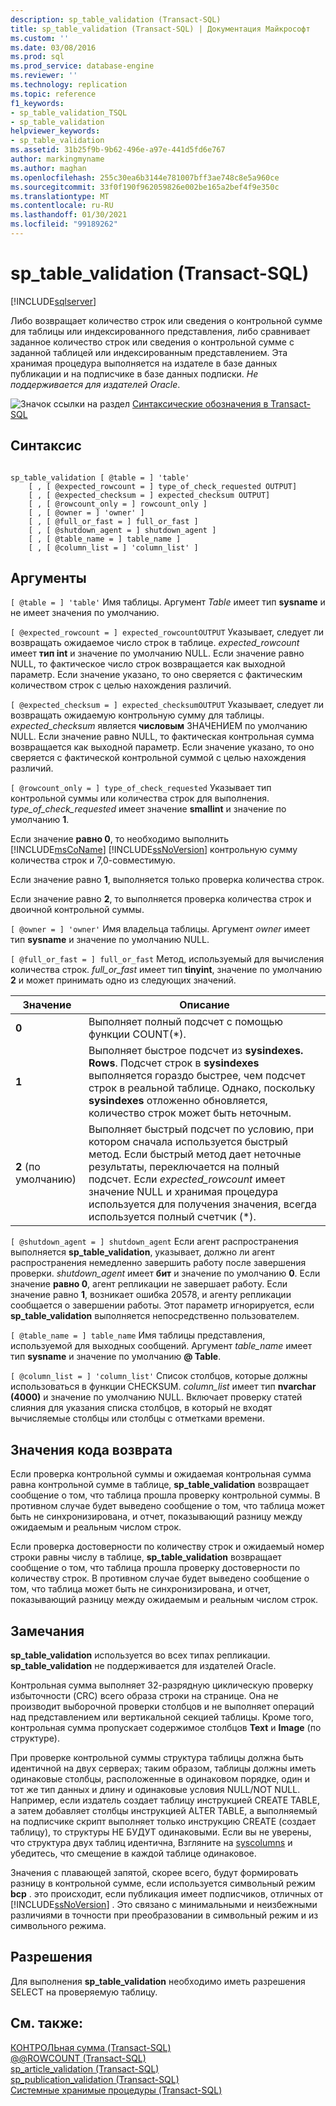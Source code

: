 ```yaml
---
description: sp_table_validation (Transact-SQL)
title: sp_table_validation (Transact-SQL) | Документация Майкрософт
ms.custom: ''
ms.date: 03/08/2016
ms.prod: sql
ms.prod_service: database-engine
ms.reviewer: ''
ms.technology: replication
ms.topic: reference
f1_keywords:
- sp_table_validation_TSQL
- sp_table_validation
helpviewer_keywords:
- sp_table_validation
ms.assetid: 31b25f9b-9b62-496e-a97e-441d5fd6e767
author: markingmyname
ms.author: maghan
ms.openlocfilehash: 255c30ea6b3144e781007bff3ae748c8e5a960ce
ms.sourcegitcommit: 33f0f190f962059826e002be165a2bef4f9e350c
ms.translationtype: MT
ms.contentlocale: ru-RU
ms.lasthandoff: 01/30/2021
ms.locfileid: "99189262"
---
```

# <a name="sp_table_validation-transact-sql"></a>sp_table_validation (Transact-SQL)
[!INCLUDE[sqlserver](../../includes/applies-to-version/sqlserver.md)]

  Либо возвращает количество строк или сведения о контрольной сумме для таблицы или индексированного представления, либо сравнивает заданное количество строк или сведения о контрольной сумме с заданной таблицей или индексированным представлением. Эта хранимая процедура выполняется на издателе в базе данных публикации и на подписчике в базе данных подписки. *Не поддерживается для издателей Oracle*.  
  
 ![Значок ссылки на раздел](../../database-engine/configure-windows/media/topic-link.gif "Значок ссылки на раздел") [Синтаксические обозначения в Transact-SQL](../../t-sql/language-elements/transact-sql-syntax-conventions-transact-sql.md)  
  
## <a name="syntax"></a>Синтаксис  
  
```  
  
sp_table_validation [ @table = ] 'table'  
    [ , [ @expected_rowcount = ] type_of_check_requested OUTPUT]  
    [ , [ @expected_checksum = ] expected_checksum OUTPUT]  
    [ , [ @rowcount_only = ] rowcount_only ]  
    [ , [ @owner = ] 'owner' ]  
    [ , [ @full_or_fast = ] full_or_fast ]  
    [ , [ @shutdown_agent = ] shutdown_agent ]  
    [ , [ @table_name = ] table_name ]  
    [ , [ @column_list = ] 'column_list' ]  
```  
  
## <a name="arguments"></a>Аргументы  
`[ @table = ] 'table'` Имя таблицы. Аргумент *Table* имеет тип **sysname** и не имеет значения по умолчанию.  
  
`[ @expected_rowcount = ] expected_rowcountOUTPUT` Указывает, следует ли возвращать ожидаемое число строк в таблице. *expected_rowcount* имеет **тип int** и значение по умолчанию NULL. Если значение равно NULL, то фактическое число строк возвращается как выходной параметр. Если значение указано, то оно сверяется с фактическим количеством строк с целью нахождения различий.  
  
`[ @expected_checksum = ] expected_checksumOUTPUT` Указывает, следует ли возвращать ожидаемую контрольную сумму для таблицы. *expected_checksum* является **числовым** ЗНАЧЕНИЕМ по умолчанию NULL. Если значение равно NULL, то фактическая контрольная сумма возвращается как выходной параметр. Если значение указано, то оно сверяется с фактической контрольной суммой с целью нахождения различий.  
  
`[ @rowcount_only = ] type_of_check_requested` Указывает тип контрольной суммы или количества строк для выполнения. *type_of_check_requested* имеет значение **smallint** и значение по умолчанию **1**.  
  
 Если значение **равно 0**, то необходимо выполнить [!INCLUDE[msCoName](../../includes/msconame-md.md)] [!INCLUDE[ssNoVersion](../../includes/ssnoversion-md.md)] контрольную сумму количества строк и 7,0-совместимую.  
  
 Если значение равно **1**, выполняется только проверка количества строк.  
  
 Если значение равно **2**, то выполняется проверка количества строк и двоичной контрольной суммы.  
  
`[ @owner = ] 'owner'` Имя владельца таблицы. Аргумент *owner* имеет тип **sysname** и значение по умолчанию NULL.  
  
`[ @full_or_fast = ] full_or_fast` Метод, используемый для вычисления количества строк. *full_or_fast* имеет тип **tinyint**, значение по умолчанию **2** и может принимать одно из следующих значений.  
  
|Значение|Описание|  
|-----------|-----------------|  
|**0**|Выполняет полный подсчет с помощью функции COUNT(*).|  
|**1**|Выполняет быстрое подсчет из **sysindexes. Rows**. Подсчет строк в **sysindexes** выполняется гораздо быстрее, чем подсчет строк в реальной таблице. Однако, поскольку **sysindexes** отложенно обновляется, количество строк может быть неточным.|  
|**2** (по умолчанию)|Выполняет быстрый подсчет по условию, при котором сначала используется быстрый метод. Если быстрый метод дает неточные результаты, переключается на полный подсчет. Если *expected_rowcount* имеет значение NULL и хранимая процедура используется для получения значения, всегда используется полный счетчик (*).|  
  
`[ @shutdown_agent = ] shutdown_agent` Если агент распространения выполняется **sp_table_validation**, указывает, должно ли агент распространения немедленно завершить работу после завершения проверки. *shutdown_agent* имеет **бит** и значение по умолчанию **0**. Если значение **равно 0**, агент репликации не завершает работу. Если значение равно **1**, возникает ошибка 20578, и агенту репликации сообщается о завершении работы. Этот параметр игнорируется, если **sp_table_validation** выполняется непосредственно пользователем.  
  
`[ @table_name = ] table_name` Имя таблицы представления, используемой для выходных сообщений. Аргумент *table_name* имеет тип **sysname** и значение по умолчанию **\@ Table**.  
  
`[ @column_list = ] 'column_list'` Список столбцов, которые должны использоваться в функции CHECKSUM. *column_list* имеет тип **nvarchar (4000)** и значение по умолчанию NULL. Включает проверку статей слияния для указания списка столбцов, в который не входят вычисляемые столбцы или столбцы с отметками времени.  
  
## <a name="return-code-values"></a>Значения кода возврата  
 Если проверка контрольной суммы и ожидаемая контрольная сумма равна контрольной сумме в таблице, **sp_table_validation** возвращает сообщение о том, что таблица прошла проверку контрольной суммы. В противном случае будет выведено сообщение о том, что таблица может быть не синхронизирована, и отчет, показывающий разницу между ожидаемым и реальным числом строк.  
  
 Если проверка достоверности по количеству строк и ожидаемый номер строки равны числу в таблице, **sp_table_validation** возвращает сообщение о том, что таблица прошла проверку достоверности по количеству строк. В противном случае будет выведено сообщение о том, что таблица может быть не синхронизирована, и отчет, показывающий разницу между ожидаемым и реальным числом строк.  
  
## <a name="remarks"></a>Замечания  
 **sp_table_validation** используется во всех типах репликации. **sp_table_validation** не поддерживается для издателей Oracle.  
  
 Контрольная сумма выполняет 32-разрядную циклическую проверку избыточности (CRC) всего образа строки на странице. Она не производит выборочной проверки столбцов и не выполняет операций над представлением или вертикальной секцией таблицы. Кроме того, контрольная сумма пропускает содержимое столбцов **Text** и **Image** (по структуре).  
  
 При проверке контрольной суммы структура таблицы должна быть идентичной на двух серверах; таким образом, таблицы должны иметь одинаковые столбцы, расположенные в одинаковом порядке, один и тот же тип данных и длину и одинаковые условия NULL/NOT NULL. Например, если издатель создает таблицу инструкцией CREATE TABLE, а затем добавляет столбцы инструкцией ALTER TABLE, а выполняемый на подписчике скрипт выполняет только инструкцию CREATE (создает таблицу), то структуры НЕ БУДУТ одинаковыми. Если вы не уверены, что структура двух таблиц идентична, Взгляните на [syscolumns](../../relational-databases/system-compatibility-views/sys-syscolumns-transact-sql.md) и убедитесь, что смещение в каждой таблице одинаковое.  
  
 Значения с плавающей запятой, скорее всего, будут формировать разницу в контрольной сумме, если используется символьный режим **bcp** . это происходит, если публикация имеет подписчиков, отличных от [!INCLUDE[ssNoVersion](../../includes/ssnoversion-md.md)] . Это связано с минимальными и неизбежными различиями в точности при преобразовании в символьный режим и из символьного режима.  
  
## <a name="permissions"></a>Разрешения  
 Для выполнения **sp_table_validation** необходимо иметь разрешения SELECT на проверяемую таблицу.  
  
## <a name="see-also"></a>См. также:  
 [КОНТРОЛЬная сумма &#40;Transact-SQL&#41;](../../t-sql/functions/checksum-transact-sql.md)   
 [@@ROWCOUNT (Transact-SQL)](../../t-sql/functions/rowcount-transact-sql.md)   
 [sp_article_validation &#40;Transact-SQL&#41;](../../relational-databases/system-stored-procedures/sp-article-validation-transact-sql.md)   
 [sp_publication_validation &#40;Transact-SQL&#41;](../../relational-databases/system-stored-procedures/sp-publication-validation-transact-sql.md)   
 [Системные хранимые процедуры (Transact-SQL)](../../relational-databases/system-stored-procedures/system-stored-procedures-transact-sql.md)  
  
  
